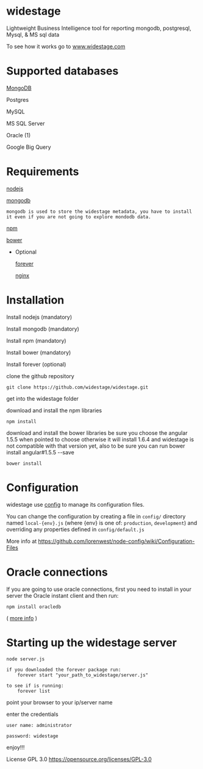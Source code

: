 # widestage
Lightweight Business Intelligence tool for reporting mongodb, postgresql, Mysql, &amp; MS sql data

To see how it works go to www.widestage.com

# Supported databases

[MongoDB](http://widestage.com/en/pages/open_source_reports_for_mongodb) 

Postgres

MySQL

MS SQL Server

Oracle (1)

Google Big Query

# Requirements

[nodejs](https://nodejs.org)

[mongodb](https://www.mongodb.org)

    mongodb is used to store the widestage metadata, you have to install it even if you are not going to explore mondodb data.

[npm](https://www.npmjs.com)

[bower](http://bower.io)

- Optional

    [forever](https://www.npmjs.com/package/forever)

    [nginx](http://nginx.org)

# Installation

Install nodejs (mandatory)

Install mongodb (mandatory)

Install npm (mandatory)

Install bower (mandatory)

Install forever (optional)

clone the github repository
    
    git clone https://github.com/widestage/widestage.git

get into the widestage folder

download and install the npm libraries
    
    npm install

download and install the bower libraries
be sure you choose the angular 1.5.5 when pointed to choose otherwise it will install 1.6.4 and widestage is not compatible with that version yet, also to be sure you can run  bower install angular#1.5.5 --save
    
    bower install


# Configuration

widestage use [config](https://www.npmjs.com/package/config) to manage its
configuration files.

You can change the configuration by creating a file in `config/` directory named
`local-{env}.js` (where {env} is one of: `production`, `development`) and
overriding any properties defined in `config/default.js`

More info at https://github.com/lorenwest/node-config/wiki/Configuration-Files


# Oracle connections

If you are going to use oracle connections, first you need to install in your server the Oracle instant client and then run:

    npm install oracledb 

( [more info](https://github.com/oracle/node-oracledb) )


# Starting up the widestage server
    
    node server.js

    if you downloaded the forever package run:
        forever start "your_path_to_widestage/server.js"

    to see if is running:
        forever list

point your browser to your ip/server name

enter the credentials
    
    user name: administrator
    
    password: widestage

enjoy!!!


License GPL 3.0
https://opensource.org/licenses/GPL-3.0

